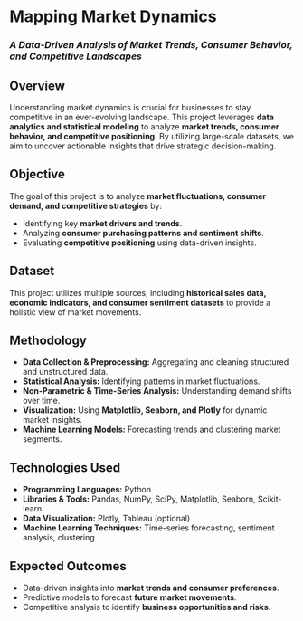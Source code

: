 # **Mapping Market Dynamics**  
### *A Data-Driven Analysis of Market Trends, Consumer Behavior, and Competitive Landscapes*  

## **Overview**  
Understanding market dynamics is crucial for businesses to stay competitive in an ever-evolving landscape. This project leverages **data analytics and statistical modeling** to analyze **market trends, consumer behavior, and competitive positioning**. By utilizing large-scale datasets, we aim to uncover actionable insights that drive strategic decision-making.  

## **Objective**  
The goal of this project is to analyze **market fluctuations, consumer demand, and competitive strategies** by:  
- Identifying key **market drivers and trends**.  
- Analyzing **consumer purchasing patterns and sentiment shifts**.  
- Evaluating **competitive positioning** using data-driven insights.  

## **Dataset**  
This project utilizes multiple sources, including **historical sales data, economic indicators, and consumer sentiment datasets** to provide a holistic view of market movements.  

## **Methodology**  
- **Data Collection & Preprocessing:** Aggregating and cleaning structured and unstructured data.  
- **Statistical Analysis:** Identifying patterns in market fluctuations.  
- **Non-Parametric & Time-Series Analysis:** Understanding demand shifts over time.  
- **Visualization:** Using **Matplotlib, Seaborn, and Plotly** for dynamic market insights.  
- **Machine Learning Models:** Forecasting trends and clustering market segments.  

## **Technologies Used**  
- **Programming Languages:** Python  
- **Libraries & Tools:** Pandas, NumPy, SciPy, Matplotlib, Seaborn, Scikit-learn  
- **Data Visualization:** Plotly, Tableau (optional)  
- **Machine Learning Techniques:** Time-series forecasting, sentiment analysis, clustering  

## **Expected Outcomes**  
- Data-driven insights into **market trends and consumer preferences**.  
- Predictive models to forecast **future market movements**.  
- Competitive analysis to identify **business opportunities and risks**.  
